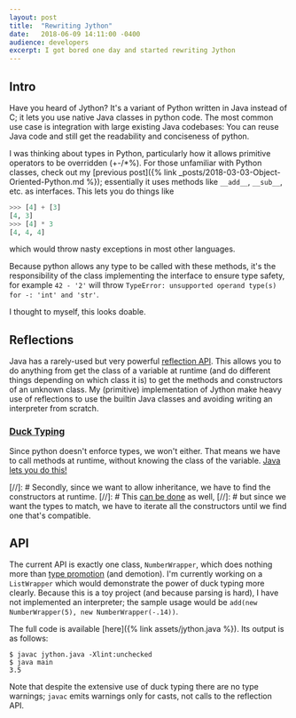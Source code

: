 ```yaml
---
layout:	post
title:	"Rewriting Jython"
date:	2018-06-09 14:11:00 -0400
audience: developers
excerpt: I got bored one day and started rewriting Jython
---
```


## Intro
Have you heard of Jython? It's a variant of Python written in Java instead of C;
it lets you use native Java classes in python code.
The most common use case is integration with large existing Java codebases:
You can reuse Java code and still get the readability and conciseness of python.

I was thinking about types in Python, particularly how it allows
primitive operators to be overridden (+-/*%). For those unfamiliar with Python classes,
check out my [previous post]({% link _posts/2018-03-03-Object-Oriented-Python.md %});
essentially it uses methods like `__add__`, `__sub__`, etc. as interfaces.
This lets you do things like
```python
>>> [4] + [3]
[4, 3]
>>> [4] * 3
[4, 4, 4]
```
which would throw nasty exceptions in most other languages.

Because python allows any type to be called with these methods, it's the
responsibility of the class implementing the interface to ensure type safety,
for example `42 - '2'` will throw `TypeError: unsupported operand type(s) for -: 'int' and 'str'`.

I thought to myself, this looks doable.

## Reflections
Java has a rarely-used but very powerful [reflection API](https://docs.oracle.com/javase/tutorial/reflect/).
This allows you to do anything from get the class of a variable at runtime
(and do different things depending on which class it is)
to get the methods and constructors of an unknown class.
My (primitive) implementation of Jython make heavy use of reflections to use the
builtin Java classes and avoiding writing an interpreter from scratch.

### [Duck Typing](https://en.wikipedia.org/wiki/Duck_typing)
Since python doesn't enforce types, we won't either. That means we have to call
methods at runtime, without knowing the class of the variable.
[Java lets you do this!](https://docs.oracle.com/javase/8/docs/api/java/lang/Class.html#getMethods--)

[//]: # Secondly, since we want to allow inheritance, we have to find the constructors at runtime.
[//]: # This [can be done](https://docs.oracle.com/javase/8/docs/api/java/lang/Class.html#getConstructors--) as well,
[//]: # but since we want the types to match, we have to iterate all the constructors until we find one that's compatible.

## API
The current API is exactly one class, `NumberWrapper`, which does nothing more than
[type promotion](https://en.wikipedia.org/wiki/Type_conversion#Type_promotion) (and demotion).
I'm currently working on a `ListWrapper` which would demonstrate the power of
duck typing more clearly.
Because this is a toy project (and because parsing is hard), I have not implemented
an interpreter; the sample usage would be `add(new NumberWrapper(5), new NumberWrapper(-.14))`.

The full code is available [here]({% link assets/jython.java %}).
Its output is as follows:
```
$ javac jython.java -Xlint:unchecked
$ java main
3.5
```
Note that despite the extensive use of duck typing there are no type warnings;
`javac` emits warnings only for casts, not calls to the reflection API.
